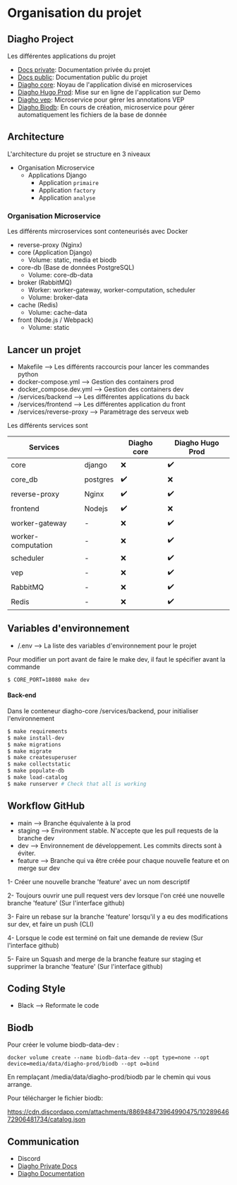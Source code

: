 # Organisation du projet

## Diagho Project

Les différentes applications du projet

- [Docs private](https://github.com/DiaghoProject/docs-private): Documentation privée du projet
- [Docs public](https://github.com/DiaghoProject/docs): Documentation public du projet
- [Diagho core](https://github.com/DiaghoProject/diagho-core): Noyau de l'application divisé en microservices
- [Diagho Hugo Prod](https://github.com/DiaghoProject/diagho-hugo-prod): Mise sur en ligne de l'application sur Demo
- [Diagho vep](https://github.com/DiaghoProject/diagho-vep): Microservice pour gérer les annotations VEP
- [Diagho Biodb](https://github.com/DiaghoProject/diagho-biodb): En cours de création, microservice pour gérer automatiquement les fichiers de la base de donnée


## Architecture

L'architecture du projet se structure en 3 niveaux

- Organisation Microservice
    - Applications Django
        - Application `primaire`
        - Application `factory`
        - Application `analyse`

### Organisation Microservice

Les différents mircroservices sont conteneurisés avec Docker  

- reverse-proxy (Nginx)
- core (Application Django)
    - Volume: static, media et biodb
- core-db (Base de données PostgreSQL)
    - Volume: core-db-data
- broker (RabbitMQ)
    - Worker: worker-gateway, worker-computation, scheduler
    - Volume: broker-data
- cache (Redis)
    - Volume: cache-data
- front (Node.js / Webpack)
    - Volume: static


## Lancer un projet

- Makefile --> Les différents raccourcis pour lancer les commandes python
- docker-compose.yml --> Gestion des containers prod
- docker_compose.dev.yml --> Gestion des containers dev
- /services/backend --> Les différentes applications du back
- /services/frontend --> Les différentes application du front
- /services/reverse-proxy --> Paramètrage des serveux web

Les différents services sont 

| Services           |          | Diagho core        | Diagho Hugo Prod   |
| ------------------ | -------- | ------------------ | ------------------ |
| core               | django   | :x:                | :heavy_check_mark: |
| core_db            | postgres | :heavy_check_mark: | :x:                |
| reverse-proxy      | Nginx    | :heavy_check_mark: | :heavy_check_mark: |
| frontend           | Nodejs   | :heavy_check_mark: | :x:                |
| worker-gateway     | -        | :x:                | :heavy_check_mark: |
| worker-computation | -        | :x:                | :heavy_check_mark: |
| scheduler          | -        | :x:                | :heavy_check_mark: |
| vep                | -        | :x:                | :heavy_check_mark: |
| RabbitMQ           | -        | :x:                | :heavy_check_mark: |
| Redis              | -        | :x:                | :heavy_check_mark: |

## Variables d'environnement

- /.env --> La liste des variables d'environnement pour le projet 

Pour modifier un port avant de faire le make dev, il faut le spécifier avant la commande 

```
$ CORE_PORT=18080 make dev
```

#### Back-end

Dans le conteneur diagho-core /services/backend, pour initialiser l'environnement

``` bash
$ make requirements
$ make install-dev
$ make migrations
$ make migrate
$ make createsuperuser
$ make collectstatic
$ make populate-db
$ make load-catalog
$ make runserver # Check that all is working

```

## Workflow GitHub

- main --> Branche équivalente à la prod
- staging --> Environment stable. N'accepte que les pull requests de la branche dev
- dev --> Environnement de développement. Les commits directs sont à éviter.
- feature --> Branche qui va être créée pour chaque nouvelle feature et on merge sur dev 

1- Créer une nouvelle branche 'feature' avec un nom descriptif

2- Toujours ouvrir une pull request vers dev lorsque l'on créé une nouvelle branche 'feature' (Sur l'interface github)

3- Faire un rebase sur la branche 'feature' lorsqu'il y a eu des modifications sur dev, et faire un push (CLI)

4- Lorsque le code est terminé on fait une demande de review (Sur l'interface github)

5- Faire un Squash and merge de la branche feature sur staging et supprimer la branche 'feature' (Sur l'interface github) 

## Coding Style

- Black --> Reformate le code 

## Biodb

Pour créer le volume biodb-data-dev :

``` 
docker volume create --name biodb-data-dev --opt type=none --opt device=media/data/diagho-prod/biodb --opt o=bind
```

En remplaçant /media/data/diagho-prod/biodb par le chemin qui vous arrange.

Pour télécharger le fichier biodb: 

https://cdn.discordapp.com/attachments/886948473964990475/1028964672906481734/catalog.json


## Communication

- Discord 
- [Diagho Private Docs](https://private.diagho.com/)
- [Diagho Documentation](https://docs.diagho.com/)

